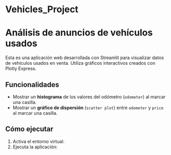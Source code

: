 # Vehicles_Project
# Análisis de anuncios de vehículos usados

Esta es una aplicación web desarrollada con Streamlit para visualizar datos de vehículos usados en venta. Utiliza gráficos interactivos creados con Plotly Express.

## Funcionalidades
- Mostrar un **histograma** de los valores del odómetro (`odometer`) al marcar una casilla.
- Mostrar un **gráfico de dispersión** (`scatter plot`) entre `odometer` y `price` al marcar una casilla.

## Cómo ejecutar
1. Activa el entorno virtual:
2. Ejecuta la aplicación:

